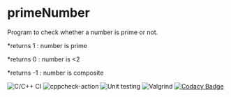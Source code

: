 # primeNumber


Program to check whether a number is prime or not.

*returns 1 : number is prime

*returns 0 : number is <2

*returns -1 : number is composite

![C/C++ CI](https://github.com/stepin104418/primeNumber/workflows/C/C++%20CI/badge.svg?branch=master)
![cppcheck-action](https://github.com/stepin104418/primeNumber/workflows/cppcheck-action/badge.svg)
![Unit testing](https://github.com/stepin104418/primeNumber/workflows/Unit%20testing/badge.svg)
![Valgrind](https://github.com/stepin104418/primeNumber/workflows/Valgrind/badge.svg)
[![Codacy Badge](https://api.codacy.com/project/badge/Grade/2b931366783e43ad82dc312ce28b4354)](https://app.codacy.com/manual/stepin104418/primeNumber?utm_source=github.com&utm_medium=referral&utm_content=stepin104418/primeNumber&utm_campaign=Badge_Grade_Dashboard)
